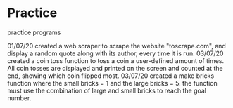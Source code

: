 # Practice
practice programs

01/07/20 created a web scraper to scrape the website "toscrape.com", and display a random quote along with its author, every time it is run. 
03/07/20 created a coin toss function to toss a coin a user-defined amount of times. All coin tosses are displayed and printed on the screen and counted at the end, showing which coin flipped most.
03/07/20 created a make bricks function where the small bricks = 1 and the large bricks = 5. the function must use the combination of large and small bricks to reach the goal number. 
